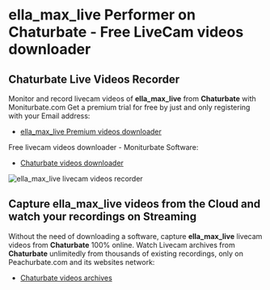 # ella_max_live Performer on Chaturbate - Free LiveCam videos downloader

## Chaturbate Live Videos Recorder

Monitor and record livecam videos of **ella_max_live** from **Chaturbate** with Moniturbate.com
Get a premium trial for free by just and only registering with your Email address:
* [ella_max_live Premium videos downloader](https://moniturbate.com/request-demo-licence-key.html)

Free livecam videos downloader - Moniturbate Software:
* [Chaturbate videos downloader](https://moniturbate.com/moniturbate-download-software.html)

![ella_max_live livecam videos recorder](https://peachurnet.com/templates/moniturbate-software.png)


## Capture ella_max_live videos from the Cloud and watch your recordings on Streaming

Without the need of downloading a software, capture **ella_max_live** livecam videos from **Chaturbate** 100% online.
Watch Livecam archives from **Chaturbate** unlimitedly from thousands of existing recordings, only on Peachurbate.com and its websites network:
* [Chaturbate videos archives](https://peachurnet.com/)